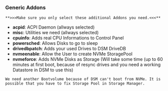 ### Generic Addons

`**>>>Make sure you only select these additional Addons you need.<<<**`

* **acpid**: ACPI Daemon (allways selected)
* **misc**: Utilities we need (allways selected)
* **cpuinfo**: Adds real CPU Informations to Control Panel
* **powersched**: Allows Disks to go to sleep
* **drivedbpatch**: Adds your used Drives to DSM DriveDB
* **nvmeenable**: Allow the User to create NVMe StoragePool
* **nvmeforce**: Adds NVMe Disks as Storage (Will take some time (up to 60 minutes at first boot, because of resync drives and you need a working Datastore in DSM to use this)

`We need another Bootvolume because of DSM can't boot from NVMe. It is possible that you have to fix Storage Pool in Storage Manager.`